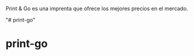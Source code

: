 

Print & Go es una imprenta que ofrece los mejores precios en el mercado.

"# print-go" 
# print-go
